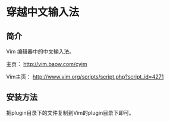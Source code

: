 穿越中文输入法
==============

简介
----

Vim 编辑器中的中文输入法。

主页： http://vim.baow.com/cyim

Vim主页： http://www.vim.org/scripts/script.php?script_id=4271

安装方法
--------

把plugin目录下的文件复制到Vim的plugin目录下即可。
